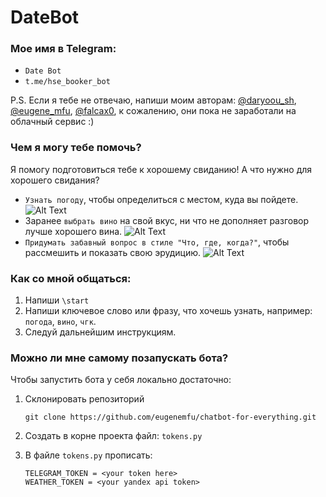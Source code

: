 # DateBot


### Мое имя в Telegram: 

- `Date Bot`
- `t.me/hse_booker_bot`

 P.S. Если я тебе не отвечаю, напиши моим авторам: [@daryoou_sh](https://t.me/daryoou_sh), 
 [@eugene_mfu](https://t.me/eugene_mfu), [@falcax0](https://t.me/falcax0), к сожалению, они пока не заработали на облачный сервис :)

### Чем я могу тебе помочь?
Я помогу подготовиться тебе к хорошему свиданию! А что нужно для хорошего свидания?

* `Узнать погоду`, чтобы определиться с местом, куда вы пойдете.
  ![Alt Text](resources/weather.gif)
* Заранее `выбрать вино` на свой вкус, ни что не дополняет разговор лучше хорошего вина.
    ![Alt Text](resources/wine.gif)
* `Придумать забавный вопрос в стиле "Что, где, когда?"`, чтобы рассмешить и показать свою эрудицию.
  ![Alt Text](resources/chgk.gif)

### Как со мной общаться:

1. Напиши `\start`
2. Напиши ключевое слово или фразу, что хочешь узнать, например: `погода`, `вино`, `чгк`.
3. Следуй дальнейшим инструкциям.

### Можно ли мне самому позапускать бота? 

Чтобы запустить бота у себя локально достаточно:

1. Склонировать репозиторий 
   
       git clone https://github.com/eugenemfu/chatbot-for-everything.git

2. Создать в корне проекта файл: `tokens.py` 

3. В файле `tokens.py` прописать:
   
       TELEGRAM_TOKEN = <your token here>
       WEATHER_TOKEN = <your yandex api token>
